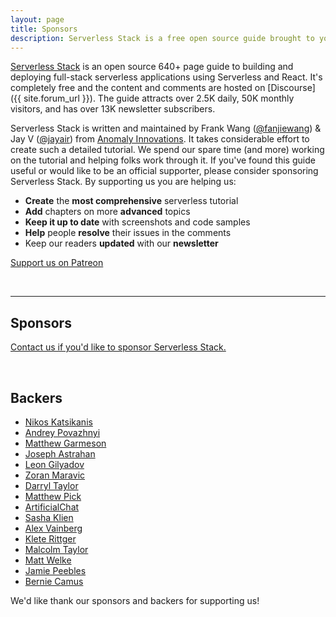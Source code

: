 ```yaml
---
layout: page
title: Sponsors
description: Serverless Stack is a free open source guide brought to you by Frank Wang (@fanjiewang) and Jay V (@jayair) from Anomaly Innovations. Show your support by sponsoring Serverless Stack.
---
```


[Serverless Stack](/) is an open source 640+ page guide to building and deploying full-stack serverless applications using Serverless and React. It's completely free and the content and comments are hosted on [Discourse]({{ site.forum_url }}). The guide attracts over 2.5K daily, 50K monthly visitors, and has over 13K newsletter subscribers.

Serverless Stack is written and maintained by Frank Wang ([@fanjiewang](https://twitter.com/fanjiewang)) &amp; Jay V ([@jayair](https://twitter.com/jayair)) from [Anomaly Innovations](http://anoma.ly). It takes considerable effort to create such a detailed tutorial. We spend our spare time (and more) working on the tutorial and helping folks work through it. If you've found this guide useful or would like to be an official supporter, please consider sponsoring Serverless Stack. By supporting us you are helping us:

- **Create** the **most comprehensive** serverless tutorial
- **Add** chapters on more **advanced** topics
- **Keep it up to date** with screenshots and code samples
- **Help** people **resolve** their issues in the comments
- Keep our readers **updated** with our **newsletter**

<a class="button support" target="_blank" href="{{ site.patreon_url }}">Support us on Patreon</a>

<br />

---

## Sponsors

<a href="mailto:{{ site.email }}">Contact us if you'd like to sponsor Serverless Stack.</a>

<br />

## Backers

- [Nikos Katsikanis](http://quantumjs.com/)
- [Andrey Povazhnyi](https://www.tradingview.com)
- [Matthew Garmeson](https://www.patreon.com/user/creators?u=8250522)
- [Joseph Astrahan](https://poolservice123.com)
- [Leon Gilyadov](https://www.linkedin.com/in/leongilyadov/)
- [Zoran Maravic](https://www.patreon.com/user/creators?u=10942419)
- [Darryl Taylor](http://www.reversetelephonedirectoryinfo.com/)
- [Matthew Pick](https://www.patreon.com/user?u=12157649)
- [ArtificialChat](https://twitter.com/artificialchat)
- [Sasha Klien](https://sashafklein.com)
- [Alex Vainberg](https://www.youtube.com/arooly)
- [Klete Rittger](https://www.patreon.com/user/creators?u=14067972)
- [Malcolm Taylor](https://www.patreon.com/user/creators?u=17550173)
- [Matt Welke](https://mattwelke.com)
- [Jamie Peebles](https://www.patreon.com/user/creators?u=19140426)
- [Bernie Camus](https://www.lernard.com)


We'd like thank our sponsors and backers for supporting us!
